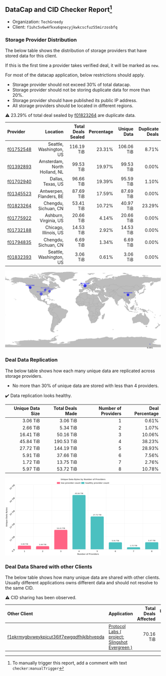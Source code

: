 ## DataCap and CID Checker Report[^1]
 - Organization: `TechGreedy`
 - Client: `f1uhc5v6w4fkxu6qnecyjkwkcscfuz55mirzosbfq`
### Storage Provider Distribution
The below table shows the distribution of storage providers that have stored data for this client.

If this is the first time a provider takes verified deal, it will be marked as `new`.

For most of the datacap application, below restrictions should apply.
 - Storage provider should not exceed 30% of total datacap.
 - Storage provider should not be storing duplicate data for more than 20%.
 - Storage provider should have published its public IP address.
 - All storage providers should be located in different regions.

⚠️ 23.29% of total deal sealed by [f01823264](https://filfox.info/en/address/f01823264) are duplicate data.

| Provider                                              |                     Location | Total Deals Sealed | Percentage | Unique Data | Duplicate Deals |
| :---------------------------------------------------- | ---------------------------: | -----------------: | ---------: | ----------: | --------------: |
| [f01752548](https://filfox.info/en/address/f01752548) |      Seattle, Washington, US |         116.19 TiB |     23.31% |  106.06 TiB |           8.71% |
| [f01392893](https://filfox.info/en/address/f01392893) | Amsterdam, North Holland, NL |          99.53 TiB |     19.97% |   99.53 TiB |           0.00% |
| [f01702940](https://filfox.info/en/address/f01702940) |            Dallas, Texas, US |          96.66 TiB |     19.39% |   95.59 TiB |           1.10% |
| [f01345523](https://filfox.info/en/address/f01345523) |      Antwerpen, Flanders, BE |          87.69 TiB |     17.59% |   87.69 TiB |           0.00% |
| [f01823264](https://filfox.info/en/address/f01823264) |         Chengdu, Sichuan, CN |          53.41 TiB |     10.72% |   40.97 TiB |          23.29% |
| [f01775922](https://filfox.info/en/address/f01775922) |        Ashburn, Virginia, US |          20.66 TiB |      4.14% |   20.66 TiB |           0.00% |
| [f01732188](https://filfox.info/en/address/f01732188) |        Chicago, Illinois, US |          14.53 TiB |      2.92% |   14.53 TiB |           0.00% |
| [f01794835](https://filfox.info/en/address/f01794835) |         Chengdu, Sichuan, CN |           6.69 TiB |      1.34% |    6.69 TiB |           0.00% |
| [f01832393](https://filfox.info/en/address/f01832393) |      Seattle, Washington, US |           3.06 TiB |      0.61% |    3.06 TiB |           0.00% |

![Provider Distribution](https://raw.githubusercontent.com/data-preservation-programs/filplus-checker-assets/main/filecoin-project/filecoin-plus-large-datasets/issues/182/1671093544332.png)
### Deal Data Replication
The below table shows how each many unique data are replicated across storage providers.
- No more than 30% of unique data are stored with less than 4 providers.

✔️ Data replication looks healthy.

| Unique Data Size | Total Deals Made | Number of Providers | Deal Percentage |
| ---------------: | ---------------: | ------------------: | --------------: |
|         3.06 TiB |         3.06 TiB |                   1 |           0.61% |
|         2.66 TiB |         5.34 TiB |                   2 |           1.07% |
|        16.41 TiB |        50.16 TiB |                   3 |          10.06% |
|        45.84 TiB |       190.53 TiB |                   4 |          38.23% |
|        27.72 TiB |       144.19 TiB |                   5 |          28.93% |
|         5.91 TiB |        37.66 TiB |                   6 |           7.56% |
|         1.72 TiB |        13.75 TiB |                   7 |           2.76% |
|         5.97 TiB |        53.72 TiB |                   8 |          10.78% |

![Replication Distribution](https://raw.githubusercontent.com/data-preservation-programs/filplus-checker-assets/main/filecoin-project/filecoin-plus-large-datasets/issues/182/1671093545621.png)
### Deal Data Shared with other Clients
The below table shows how many unique data are shared with other clients.
Usually different applications owns different data and should not resolve to the same CID.

⚠️ CID sharing has been observed.

| Other Client                                                                                                          | Application                                                                                                                     | Total Deals Affected | Unique CIDs |  Verifier |
| :-------------------------------------------------------------------------------------------------------------------- | :------------------------------------------------------------------------------------------------------------------------------ | -------------------: | ----------: | --------: |
| [f1pkrmygbvweykpjcut36lf7ewgqdfhjklbhvepda](https://filfox.info/en/address/f1pkrmygbvweykpjcut36lf7ewgqdfhjklbhvepda) | [Protocol Labs \( project: Slingshot Evergreen \)](https://github.com/filecoin-project/filecoin-plus-large-datasets/issues/293) |            70.16 TiB |         713 | LDN # 293 |

[^1]: To manually trigger this report, add a comment with text `checker:manualTrigger`
